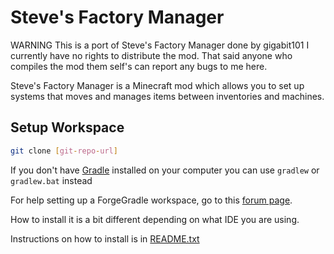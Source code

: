 Steve's Factory Manager
=======================
WARNING
This is a port of Steve's Factory Manager done by gigabit101 I currently have no rights to distribute the mod.
That said anyone who compiles the mod them self's can report any bugs to me here.


Steve's Factory Manager is a Minecraft mod which allows you to set up systems that moves and manages items between inventories and machines.

Setup Workspace
---


```sh
git clone [git-repo-url]
```

If you don't have [Gradle][1] installed on your computer you can use `gradlew` or `gradlew.bat` instead

For help setting up a ForgeGradle workspace, go to this [forum page][2].

How to install it is a bit different depending on what IDE you are using.

Instructions on how to install is in [README.txt][3]

[1]:http://www.gradle.org/
[2]:http://www.minecraftforge.net/forum/index.php/topic,14048.0.html
[3]:README.txt
